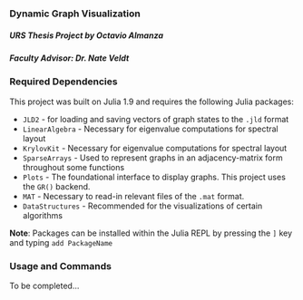 ### Dynamic Graph Visualization
##### URS Thesis Project by Octavio Almanza
##### Faculty Advisor: Dr. Nate Veldt

### Required Dependencies

This project was built on Julia 1.9 and requires the following Julia packages:

- ``JLD2`` - for loading and saving vectors of graph states to the ``.jld`` format
- ``LinearAlgebra`` - Necessary for eigenvalue computations for spectral layout
- ``KrylovKit`` - Necessary for eigenvalue computations for spectral layout
- ``SparseArrays`` - Used to represent graphs in an adjacency-matrix form throughout some functions
- ``Plots`` - The foundational interface to display graphs. This project uses the ``GR()`` backend.
- ``MAT`` - Necessary to read-in relevant files of the ``.mat`` format.
- ``DataStructures`` - Recommended for the visualizations of certain algorithms

**Note**: Packages can be installed within the Julia REPL by pressing the ``]`` key and typing ``add PackageName``

### Usage and Commands

To be completed...